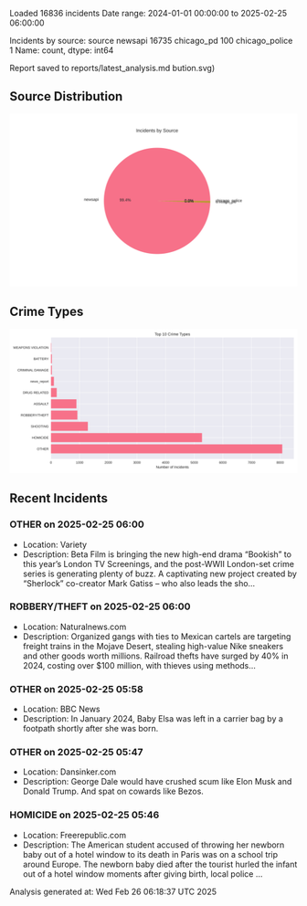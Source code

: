 
Loaded 16836 incidents
Date range: 2024-01-01 00:00:00 to 2025-02-25 06:00:00

Incidents by source:
source
newsapi           16735
chicago_pd          100
chicago_police        1
Name: count, dtype: int64

Report saved to reports/latest_analysis.md
bution.svg)

## Source Distribution
![Source Distribution](images/source_distribution.svg)

## Crime Types
![Crime Types](images/crime_types.svg)

## Recent Incidents

### OTHER on 2025-02-25 06:00
- Location: Variety
- Description: Beta Film is bringing the new high-end drama “Bookish” to this year’s London TV Screenings, and the post-WWII London-set crime series is generating plenty of buzz. A captivating new project created by “Sherlock” co-creator Mark Gatiss – who also leads the sho…


### ROBBERY/THEFT on 2025-02-25 06:00
- Location: Naturalnews.com
- Description: Organized gangs with ties to Mexican cartels are targeting freight trains in the Mojave Desert, stealing high-value Nike sneakers and other goods worth millions. Railroad thefts have surged by 40% in 2024, costing over $100 million, with thieves using methods…


### OTHER on 2025-02-25 05:58
- Location: BBC News
- Description: In January 2024, Baby Elsa was left in a carrier bag by a footpath shortly after she was born.


### OTHER on 2025-02-25 05:47
- Location: Dansinker.com
- Description: George Dale would have crushed scum like Elon Musk and Donald Trump. And spat on cowards like Bezos.


### HOMICIDE on 2025-02-25 05:46
- Location: Freerepublic.com
- Description: The American student accused of throwing her newborn baby out of a hotel window to its death in Paris was on a school trip around Europe. The newborn baby died after the tourist hurled the infant out of a hotel window moments after giving birth, local police …

Analysis generated at: Wed Feb 26 06:18:37 UTC 2025
